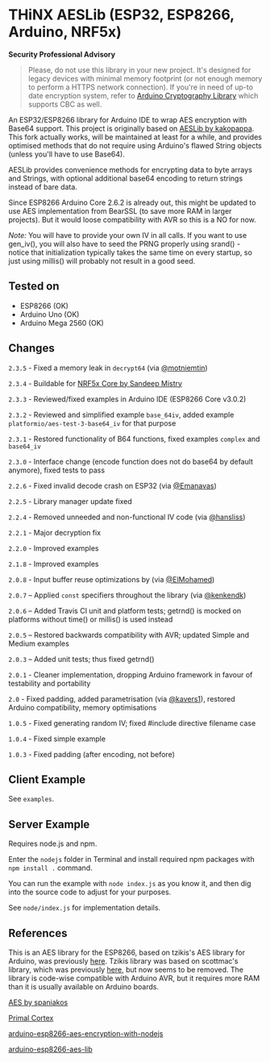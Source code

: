 # THiNX AESLib (ESP32, ESP8266, Arduino, NRF5x)

**Security Professional Advisory**

> Please, do not use this library in your new project. It's designed for legacy devices with minimal memory footprint (or not enough memory to perform a HTTPS network connection). If you're in need of up-to date encryption system, refer to [Arduino Cryptography Library](https://rweather.github.io/arduinolibs/crypto.html) which supports CBC as well.

An ESP32/ESP8266 library for Arduino IDE to wrap AES encryption with Base64 support. This project is originally based on [AESLib by kakopappa](https://github.com/kakopappa/arduino-esp8266-aes-lib). This fork actually works, will be maintained at least for a while, and provides optimised methods that do not require using Arduino's flawed String objects (unless you'll have to use Base64).

AESLib provides convenience methods for encrypting data to byte arrays and Strings, with optional additional base64 encoding to return strings instead of bare data.

Since ESP8266 Arduino Core 2.6.2 is already out, this might be updated to use AES implementation from BearSSL (to save more RAM in larger projects). But it would loose compatibility with AVR so this is a NO for now.

*Note:* You will have to provide your own IV in all calls. If you want to use gen_iv(), you will also have to seed the PRNG properly using srand() - notice that initialization typically takes the same time on every startup, so just using millis() will probably not result in a good seed.

## Tested on

* ESP8266 (OK)
* Arduino Uno (OK)
* Arduino Mega 2560 (OK)

## Changes

`2.3.5` - Fixed a memory leak in `decrypt64` (via [@motniemtin](https://github.com/motniemtin))

`2.3.4` - Buildable for [NRF5x Core by Sandeep Mistry](https://github.com/sandeepmistry/arduino-nRF5)

`2.3.3` - Reviewed/fixed examples in Arduino IDE (ESP8266 Core v3.0.2)

`2.3.2` - Reviewed and simplified example `base_64iv`, added example `platformio/aes-test-3-base64_iv` for that purpose

`2.3.1` - Restored functionality of B64 functions, fixed examples `complex` and `base64_iv`

`2.3.0` - Interface change (encode function does not do base64 by default anymore), fixed tests to pass

`2.2.6` - Fixed invalid decode crash on ESP32 (via [@Emanavas](https://github.com/emanavas))

`2.2.5` - Library manager update fixed

`2.2.4` - Removed unneeded and non-functional IV code (via [@hansliss](https://github.com/hansliss))

`2.2.1` - Major decryption fix

`2.2.0` - Improved examples

`2.1.8` - Improved examples

`2.0.8` - Input buffer reuse optimizations by (via [@ElMohamed](https://github.com/ElMohamed))

`2.0.7` – Applied `const` specifiers throughout the library (via [@kenkendk](https://github.com/kenkendk))

`2.0.6` – Added Travis CI unit and platform tests; getrnd() is mocked on platforms without time() or millis() is used instead

`2.0.5` – Restored backwards compatibility with AVR; updated Simple and Medium examples

`2.0.3` – Added unit tests; thus fixed getrnd()

`2.0.1` - Cleaner implementation, dropping Arduino framework in favour of testability and portability

`2.0` - Fixed padding, added parametrisation (via [@kavers1](https://github.com/kavers1)), restored Arduino compatibility, memory optimisations

`1.0.5` - Fixed generating random IV; fixed #include directive filename case

`1.0.4` - Fixed simple example

`1.0.3` - Fixed padding (after encoding, not before)

## Client Example

See `examples`.

## Server Example

Requires node.js and npm.

Enter the `nodejs` folder in Terminal and install required npm packages with `npm install .` command.

You can run the example with `node index.js` as you know it, and then dig into the source code to adjust for your purposes.

See `node/index.js` for implementation details.

## References

This is an AES library for the ESP8266, based on tzikis's AES library for Arduino, was previously [here](https://github.com/tzikis/arduino). Tzikis library was based on scottmac's library, which was previously [here](https://github.com/scottmac/arduino), but now seems to be removed. The library is code-wise compatible with Arduino AVR, but it requires more RAM than it is usually available on Arduino boards.

[AES by spaniakos](https://github.com/spaniakos/AES/)

[Primal Cortex](https://primalcortex.wordpress.com/2016/06/17/esp8266-logging-data-in-a-backend-aes-and-crypto-js/)

[arduino-esp8266-aes-encryption-with-nodejs](https://github.com/kakopappa/arduino-esp8266-aes-encryption-with-nodejs)

[arduino-esp8266-aes-lib](https://github.com/kakopappa/arduino-esp8266-aes-lib)
